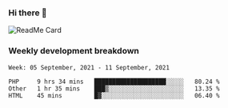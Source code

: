 ### Hi there 👋

<!--
**itzcy/itzcy** is a ✨ _special_ ✨ repository because its `README.md` (this file) appears on your GitHub profile.

Here are some ideas to get you started:

- 🔭 I’m currently working on ...
- 🌱 I’m currently learning ...
- 👯 I’m looking to collaborate on ...
- 🤔 I’m looking for help with ...
- 💬 Ask me about ...
- 📫 How to reach me: ...
- 😄 Pronouns: ...
- ⚡ Fun fact: ...
-->
![ReadMe Card](https://github-readme-stats.vercel.app/api?username=itzcy&show_icons=true&title_color=2d3198&icon_color=797cb8&text_color=24292e&bg_color=f6f8fa)

### Weekly development breakdown
<!--START_SECTION:waka-->
```text
Week: 05 September, 2021 - 11 September, 2021

PHP     9 hrs 34 mins   ████████████████████░░░░░   80.24 % 
Other   1 hr 35 mins    ███▒░░░░░░░░░░░░░░░░░░░░░   13.35 % 
HTML    45 mins         █▓░░░░░░░░░░░░░░░░░░░░░░░   06.40 % 
```
<!--END_SECTION:waka-->

